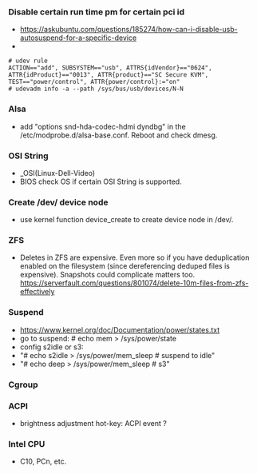 ### Disable certain run time pm for certain pci id
 * https://askubuntu.com/questions/185274/how-can-i-disable-usb-autosuspend-for-a-specific-device
 * 
```
# udev rule
ACTION=="add", SUBSYSTEM=="usb", ATTRS{idVendor}=="0624", ATTR{idProduct}=="0013", ATTR{product}=="SC Secure KVM", TEST=="power/control", ATTR{power/control}:="on"
# udevadm info -a --path /sys/bus/usb/devices/N-N
```

### Alsa
* add "options snd-hda-codec-hdmi dyndbg" in the /etc/modprobe.d/alsa-base.conf. Reboot and check dmesg.

### OSI String
* _OSI(Linux-Dell-Video) 
* BIOS check OS if certain OSI String is supported.

### Create /dev/ device node
 * use kernel function device_create to create device node in /dev/.

### ZFS
 * Deletes in ZFS are expensive. Even more so if you have deduplication enabled on the filesystem (since dereferencing deduped files is expensive). Snapshots could complicate matters too.  https://serverfault.com/questions/801074/delete-10m-files-from-zfs-effectively

### Suspend
 * https://www.kernel.org/doc/Documentation/power/states.txt
 * go to suspend: # echo mem > /sys/power/state
 * config s2idle or s3:
 * "# echo s2idle > /sys/power/mem_sleep # suspend to idle"
 * "# echo deep > /sys/power/mem_sleep # s3"

### Cgroup

### ACPI

* brightness adjustment hot-key: ACPI event ?

### Intel CPU

* C10, PCn, etc.